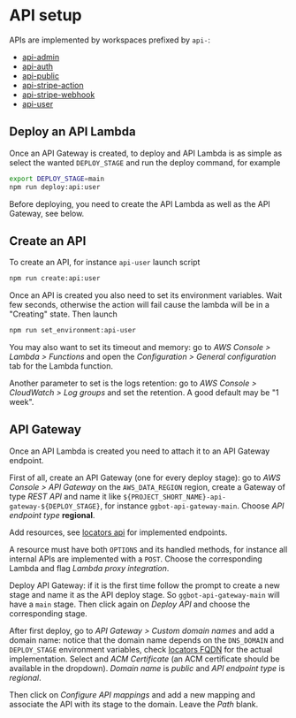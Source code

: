 # API setup

APIs are implemented by workspaces prefixed by `api-`:

- [api-admin](../../api-admin/)
- [api-auth](../../api-auth/)
- [api-public](../../api-public/)
- [api-stripe-action](../../api-stripe-action/)
- [api-stripe-webhook](../../api-stripe-webhook/)
- [api-user](../../api-user/)

## Deploy an API Lambda

Once an API Gateway is created, to deploy and API Lambda is as simple as select the wanted `DEPLOY_STAGE` and run the deploy command, for example

```sh
export DEPLOY_STAGE=main
npm run deploy:api:user
```

Before deploying, you need to create the API Lambda as well as the API Gateway, see below.

## Create an API

To create an API, for instance `api-user` launch script

```sh
npm run create:api:user
```

Once an API is created you also need to set its environment variables.
Wait few seconds, otherwise the action will fail cause the lambda will be in a "Creating" state. Then launch

```sh
npm run set_environment:api-user
```

You may also want to set its timeout and memory: go to _AWS Console > Lambda > Functions_ and open the _Configuration > General configuration_ tab for the Lambda function.

Another parameter to set is the logs retention: go to _AWS Console > CloudWatch > Log groups_ and set the retention. A good default may be "1 week".

## API Gateway

Once an API Lambda is created you need to attach it to an API Gateway endpoint.

First of all, create an API Gateway (one for every deploy stage): go to _AWS Console > API Gateway_ on the `AWS_DATA_REGION` region, create a Gateway of type _REST API_ and name it like `${PROJECT_SHORT_NAME}-api-gateway-${DEPLOY_STAGE}`, for instance `ggbot-api-gateway-main`. Choose _API endpoint type_ **regional**.

Add resources, see [locators api](../../locators/src/api.ts) for implemented endpoints.

A resource must have both `OPTIONS` and its handled methods, for instance all internal APIs are implemented with a `POST`. Choose the corresponding Lambda and flag _Lambda proxy integration_.

Deploy API Gateway: if it is the first time follow the prompt to create a new stage and name it as the API deploy stage. So `ggbot-api-gateway-main` will have a `main` stage. Then click again on _Deploy API_ and choose the corresponding stage.

After first deploy, go to _API Gateway > Custom domain names_ and add a domain name: notice that the domain name depends on the `DNS_DOMAIN` and `DEPLOY_STAGE` environment variables, check [locators FQDN](../../locators/src/FQDNs.ts) for the actual implementation. Select and _ACM Certificate_ (an ACM certificate should be available in the dropdown). _Domain name_ is _public_ and _API endpoint type_ is _regional_.

Then click on _Configure API mappings_ and add a new mapping and associate the API with its stage to the domain. Leave the _Path_ blank.
